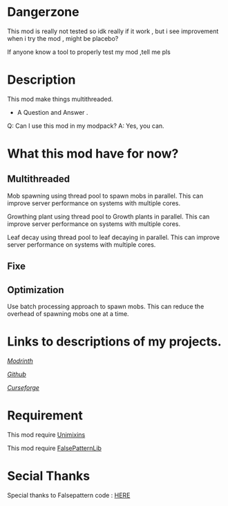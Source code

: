 # Dangerzone

This mod is really not tested so idk really if it work , but i see improvement when i try the mod , might be placebo?

If anyone know a tool to properly test my mod ,tell me pls

# Description

This mod make things multithreaded.

- A Question and Answer .

Q: Can I use this mod in my modpack?
A: Yes, you can.

# What this mod have for now?

## Multithreaded

Mob spawning using thread pool to spawn mobs in parallel. This can improve server performance on systems with multiple cores.

Growthing plant using thread pool to Growth plants in parallel. This can improve server performance on systems with multiple cores.

Leaf decay using thread pool to leaf decaying in parallel. This can improve server performance on systems with multiple cores.

## Fixe

## Optimization

Use batch processing approach to spawn mobs. This can reduce the overhead of spawning mobs one at a time.



# Links to descriptions of my projects.

[*Modrinth*]()

[*Github*]()

[*Curseforge*]()

# Requirement

This mod require [Unimixins](https://legacy.curseforge.com/minecraft/mc-mods/unimixins/files/4492255)

This mod require [FalsePatternLib](https://legacy.curseforge.com/minecraft/mc-mods/fplib/files/4506858)

# Secial Thanks

Special thanks to Falsepattern code : [HERE](https://github.com/FalsePattern/FalseTweaks)
